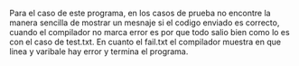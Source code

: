 Para el caso de este programa, en los casos de prueba no encontre la manera sencilla de mostrar un mesnaje si el codigo enviado es correcto,
cuando el compilador no marca error es por que todo salio bien como lo es con el caso de test.txt.
En cuanto el fail.txt el compilador muestra en que linea y varibale hay error y termina el programa.
